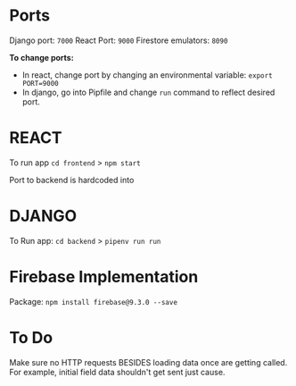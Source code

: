 # Ports
Django port: `7000`
React Port: `9000`
Firestore emulators: `8090`

**To change ports:**
- In react, change port by changing an environmental variable: `export PORT=9000`
- In django, go into Pipfile and change `run` command to reflect desired port.

# REACT
To run app
`cd frontend` >
`npm start`

Port to backend is hardcoded into 

# DJANGO
To Run app:
`cd backend` >
`pipenv run run`

# Firebase Implementation

Package:
`npm install firebase@9.3.0 --save`

# To Do
Make sure no HTTP requests BESIDES loading data once are getting called. For example, initial field data shouldn't get sent just cause.